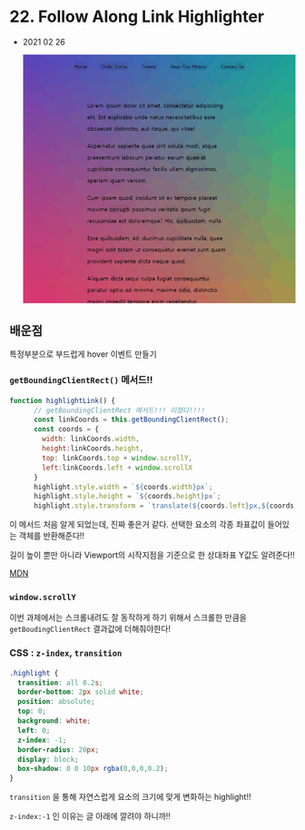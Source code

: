 # 22. Follow Along Link Highlighter

- 2021 02 26

  ![](../image/22.gif)

## 배운점

특정부분으로 부드럽게 hover 이벤트 만들기

### `getBoundingClientRect()` 메서드!!

```javascript
function highlightLink() {
      // getBoundingClientRect 메서드!!! 미쳤다!!!!
      const linkCoords = this.getBoundingClientRect();
      const coords = {
        width: linkCoords.width,
        height:linkCoords.height,
        top: linkCoords.top + window.scrollY,
        left:linkCoords.left + window.scrollX
      }
      highlight.style.width = `${coords.width}px`;
      highlight.style.height = `${coords.height}px`;
      highlight.style.transform = `translate(${coords.left}px,${coords.top}px)`
```

이 메서드 처음 알게 되었는데, 진짜 좋은거 같다. 선택한 요소의 각종 좌표값이 들어있는 객체를 반환해준다!! 

길이 높이 뿐만 아니라 Viewport의 시작지점을 기준으로 한 상대좌표 Y값도 알려준다!!

[MDN](https://developer.mozilla.org/en-US/docs/Web/API/Element/getBoundingClientRect)



### `window.scrollY`

이번 과제에서는 스크롤내려도 잘 동작하게 하기 위해서 스크롤한 만큼을 `getBoudingClientRect` 결과값에 더해줘야한다!



### CSS : `z-index`, `transition`

```css
.highlight {
  transition: all 0.2s;
  border-bottom: 2px solid white;
  position: absolute;
  top: 0;
  background: white;
  left: 0;
  z-index: -1;
  border-radius: 20px;
  display: block;
  box-shadow: 0 0 10px rgba(0,0,0,0.2);
}
```

`transition` 을 통해 자연스럽게 요소의 크기에 맞게 변화하는 highlight!!

`z-index:-1` 인 이유는 글 아래에 깔려야 하니까!!

